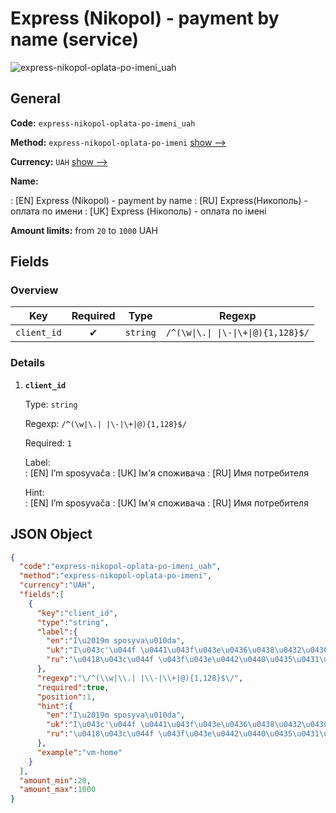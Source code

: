 
# Express (Nikopol) - payment by name (service) 
![express-nikopol-oplata-po-imeni_uah](https://static.openfintech.io/payout_methods/express-nikopol-oplata-po-imeni_uah/logo.svg?w=400&c=v0.59.26#w24)  

## General 
 
**Code:** `express-nikopol-oplata-po-imeni_uah` 
 
**Method:** `express-nikopol-oplata-po-imeni` [show -->](/payout-methods/express-nikopol-oplata-po-imeni/) 
 
**Currency:** `UAH` [show -->](/currencies/UAH/) 
 
**Name:** 
 
:	[EN] Express (Nikopol) - payment by name 
:	[RU] Express(Никополь) - оплата по имени 
:	[UK] Express (Нікополь) - оплата по імені 
 
**Amount limits:** from `20` to `1000` UAH 

## Fields 

### Overview 

|Key|Required|Type|Regexp| 
|:---:|:---:|:---:|:---:| 
|`client_id`|✔|`string`|`/^(\w\|\.\| \|\-\|\+\|@){1,128}$/`| 
 

### Details 
 
1. **`client_id`** 
 
	Type: `string` 
 
	Regexp: `/^(\w|\.| |\-|\+|@){1,128}$/` 
 
	Required: `1` 
 
	Label:  
	: [EN] I’m sposyvača 
	: [UK] Iм'я споживача 
	: [RU] Имя потребителя 
 
	Hint:  
	: [EN] I’m sposyvača 
	: [UK] Iм'я споживача 
	: [RU] Имя потребителя 
 

## JSON Object 

```json
{
  "code":"express-nikopol-oplata-po-imeni_uah",
  "method":"express-nikopol-oplata-po-imeni",
  "currency":"UAH",
  "fields":[
    {
      "key":"client_id",
      "type":"string",
      "label":{
        "en":"I\u2019m sposyva\u010da",
        "uk":"I\u043c'\u044f \u0441\u043f\u043e\u0436\u0438\u0432\u0430\u0447\u0430",
        "ru":"\u0418\u043c\u044f \u043f\u043e\u0442\u0440\u0435\u0431\u0438\u0442\u0435\u043b\u044f"
      },
      "regexp":"\/^(\\w|\\.| |\\-|\\+|@){1,128}$\/",
      "required":true,
      "position":1,
      "hint":{
        "en":"I\u2019m sposyva\u010da",
        "uk":"I\u043c'\u044f \u0441\u043f\u043e\u0436\u0438\u0432\u0430\u0447\u0430",
        "ru":"\u0418\u043c\u044f \u043f\u043e\u0442\u0440\u0435\u0431\u0438\u0442\u0435\u043b\u044f"
      },
      "example":"vm-home"
    }
  ],
  "amount_min":20,
  "amount_max":1000
}
```  
